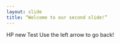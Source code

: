 ```yaml
---
layout: slide
title: “Welcome to our second slide!”
---
```

HP new Test
Use the left arrow to go back!
